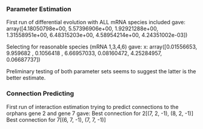 ### Parameter Estimation

First run of differential evolution with ALL mRNA species included gave:
array([4.18050798e+00, 5.57396906e+00, 1.92921288e+00, 1.31558951e+00,
       6.48315203e+00, 4.58954214e+00, 4.24351002e-03])

Selecting for reasonable species (mRNA 1,3,4,6) gave: 
x: array([0.01556653, 9.959682  , 0.1056418 , 6.66957033, 0.08160472,
       4.25284957, 0.06687737])

Preliminary testing of both parameter sets seems to suggest the latter
is the better estimate.


### Connection Predicting

First run of interaction estimation trying to predict connections to the orphans gene 2 and gene 7 gave:
Best connection for 2[(7, 2, -1), (8, 2, -1)]
Best connection for 7[(6, 7, -1), (7, 7, -1)]
